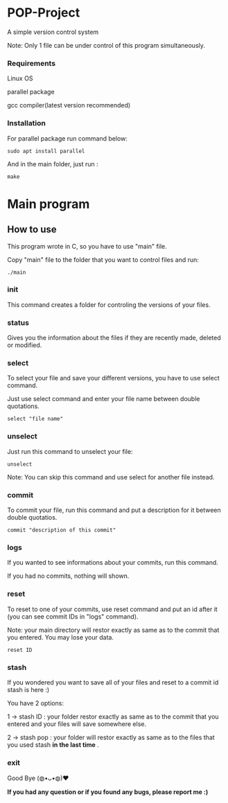 # POP-Project
A simple version control system

Note: Only 1 file can be under control of this program simultaneously.

### Requirements
Linux OS

parallel package

gcc compiler(latest version recommended)


### Installation

For parallel package run command below:

    sudo apt install parallel

And in the main folder, just run :
    
    make


# Main program #

## How to use ##

This program wrote in C, so you have to use "main" file.

Copy "main" file to the folder that you want to control files and run:

    ./main

### init ###

This command creates a folder for controling the versions of your files.

### status ###

Gives you the information about the files if they are recently made, deleted or modified.

### select ###

To select your file and save your different versions, you have to use select command.

Just use select command and enter your file name between double quotations.
    
    select "file name"


### unselect ###

Just run this command to unselect your file:

    unselect
    
Note: You can skip this command and use select for another file instead.

### commit ###

To commit your file, run this command and put a description for it between double quotatios.

    commit "description of this commit"

### logs ###

If you wanted to see informations about your commits, run this command.

If you had no commits, nothing will shown.

### reset ###

To reset to one of your commits, use reset command and put an id after it (you can see commit IDs in "logs" command).

Note: your main directory will restor exactly as same as to the commit that you entered. You may lose your data.

    reset ID
### stash ###

If you wondered you want to save all of your files and reset to a commit id stash is here :)

You have 2 options:

1 -> stash ID : your folder restor exactly as same as to the commit that you entered and your files will save somewhere else.

2 -> stash pop : your folder will restor exactly as same as to the files that you used stash **in the last time** .

### exit ###

Good Bye (◍•ᴗ•◍)❤


**If you had any question or if you found any bugs, please report me :)**



















